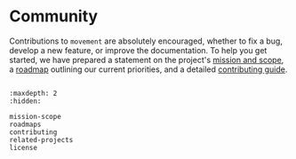 # Community

Contributions to `movement` are absolutely encouraged, whether to fix a bug,
develop a new feature, or improve the documentation.
To help you get started, we have prepared a statement on the project's [mission and scope](target-mission),
a [roadmap](target-roadmaps) outlining our current priorities, and a detailed [contributing guide](target-contributing).

```{include} ../snippets/get-in-touch.md
```

```{toctree}
:maxdepth: 2
:hidden:

mission-scope
roadmaps
contributing
related-projects
license
```
